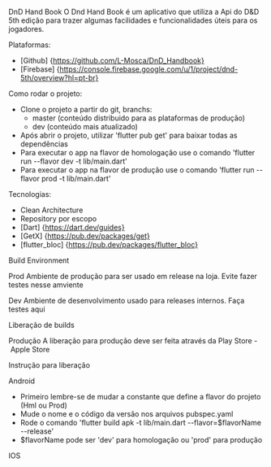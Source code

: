 DnD Hand Book
O Dnd Hand Book é um aplicativo que utiliza a Api do D&D 5th edição para trazer algumas facilidades e funcionalidades úteis para os jogadores.

Plataformas:
* [Github] {https://github.com/L-Mosca/DnD_Handbook}
* [Firebase] {https://console.firebase.google.com/u/1/project/dnd-5th/overview?hl=pt-br}

Como rodar o projeto:
* Clone o projeto a partir do git, branchs:
    * master (conteúdo distribuido para as plataformas de produção)
    * dev (conteúdo mais atualizado)
* Após abrir o projeto, utilizar 'flutter pub get' para baixar todas as dependências
* Para executar o app na flavor de homologação use o comando 'flutter run --flavor dev -t lib/main.dart'
* Para executar o app na flavor de produção use o comando 'flutter run --flavor prod -t lib/main.dart'

Tecnologias:
* Clean Architecture
* Repository por escopo
* [Dart] {https://dart.dev/guides}
* [GetX] {https://pub.dev/packages/get}
* [flutter_bloc] {https://pub.dev/packages/flutter_bloc}

Build Environment

Prod
Ambiente de produção para ser usado em release na loja. Evite fazer testes nesse amviente

Dev
Ambiente de desenvolvimento usado para releases internos. Faça testes aqui

Liberação de builds

Produção
A liberação para produção deve ser feita através da Play Store - Apple Store

Instrução para liberação

Android
* Primeiro lembre-se de mudar a constante que define a flavor do projeto (Hml ou Prod)
* Mude o nome e o código da versão nos arquivos pubspec.yaml
* Rode o comando 'flutter build apk -t lib/main.dart --flavor=$flavorName --release'
* $flavorName pode ser 'dev' para homologação ou 'prod' para produção

IOS
